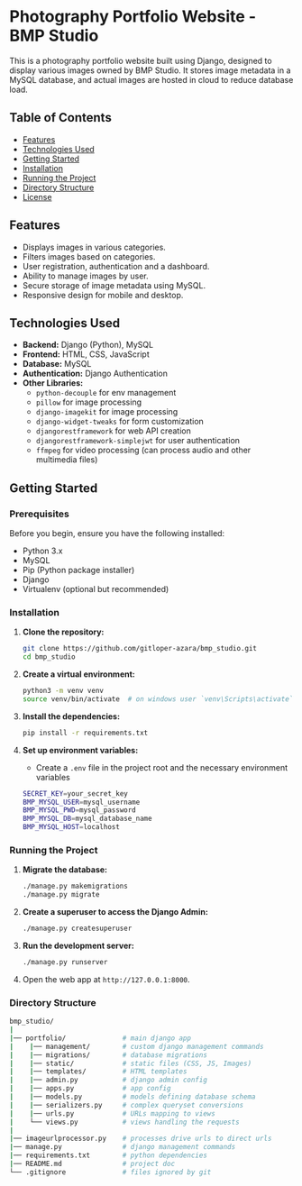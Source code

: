 # Photography Portfolio Website - BMP Studio
This is a photography portfolio website built using Django, designed to display various images owned by BMP Studio.
It stores image metadata in a MySQL database, and actual images are hosted in cloud to reduce database load.

## Table of Contents

- [Features](#features)
- [Technologies Used](#technologies-used)
- [Getting Started](#getting-started)
- [Installation](#installation)
- [Running the Project](#running-the-project)
- [Directory Structure](#directory-structure)
- [License]()

## Features

- Displays images in various categories.
- Filters images based on categories.
- User registration, authentication and a dashboard.
- Ability to manage images by user.
- Secure storage of image metadata using MySQL.
- Responsive design for mobile and desktop.

## Technologies Used

- **Backend:** Django (Python), MySQL
- **Frontend:** HTML, CSS, JavaScript
- **Database:** MySQL
- **Authentication:** Django Authentication
- **Other Libraries:**
    - `python-decouple` for env management
    - `pillow` for image processing
    - `django-imagekit` for image processing
    - `django-widget-tweaks` for form customization
    - `djangorestframework` for web API creation
    - `djangorestframework-simplejwt` for user authentication
    - `ffmpeg` for video processing (can process audio and other multimedia files)

## Getting Started

### Prerequisites

Before you begin, ensure you have the following installed:

- Python 3.x
- MySQL
- Pip (Python package installer)
- Django
- Virtualenv (optional but recommended)

### Installation

1. **Clone the repository:**
    ```bash
    git clone https://github.com/gitloper-azara/bmp_studio.git
    cd bmp_studio
    ```

2. **Create a virtual environment:**
    ```bash
    python3 -m venv venv
    source venv/bin/activate  # on windows user `venv\Scripts\activate`
    ```

3. **Install the dependencies:**
    ```bash
    pip install -r requirements.txt
    ```

4. **Set up environment variables:**
    - Create a `.env` file in the project root and the necessary environment variables
    ```bash
    SECRET_KEY=your_secret_key
    BMP_MYSQL_USER=mysql_username
    BMP_MYSQL_PWD=mysql_password
    BMP_MYSQL_DB=mysql_database_name
    BMP_MYSQL_HOST=localhost
    ```

### Running the Project

1. **Migrate the database:**
    ```bash
    ./manage.py makemigrations
    ./manage.py migrate
    ```

2. **Create a superuser to access the Django Admin:**
    ```bash
    ./manage.py createsuperuser
    ```

3. **Run the development server:**
    ```bash
    ./manage.py runserver
    ```

4. Open the web app at `http://127.0.0.1:8000`.


### Directory Structure

```bash
bmp_studio/
|
|── portfolio/              # main django app
|    |── management/        # custom django management commands
|    |── migrations/        # database migrations
|    |── static/            # static files (CSS, JS, Images)
|    |── templates/         # HTML templates
|    |── admin.py           # django admin config
|    |── apps.py            # app config
|    |── models.py          # models defining database schema
|    |── serializers.py     # complex queryset conversions
|    |── urls.py            # URLs mapping to views
|    └── views.py           # views handling the requests
|
|── imageurlprocessor.py    # processes drive urls to direct urls
|── manage.py               # django management commands
|── requirements.txt        # python dependencies
|── README.md               # project doc
└── .gitignore              # files ignored by git
```
